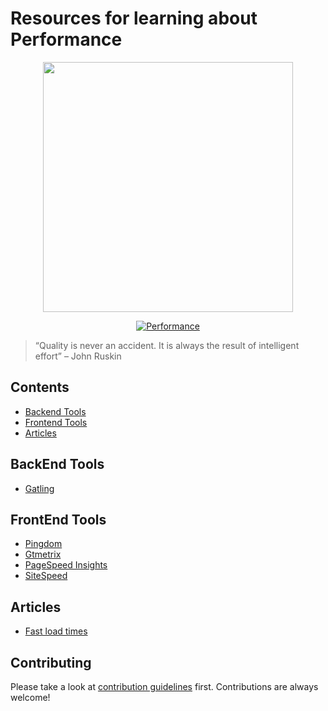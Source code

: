 # Resources for learning about Performance
  
<div align="center">
  <img src="https://github.com/yurynino/learning-performance-basics/blob/master/images/performance_animation.gif" width="400px" />

  [![Performance](https://img.shields.io/badge/learning-performance-brightgreen)](https://developers.google.com/web/fundamentals/performance/why-performance-matters)
</div>

  > “Quality is never an accident. It is always the result of intelligent effort” – John Ruskin

## Contents
- [Backend Tools](#backend-tools)
- [Frontend Tools](#frontend-tools)
- [Articles](#articles)


## BackEnd Tools
* [Gatling](https://gatling.io/)


## FrontEnd Tools
* [Pingdom](https://tools.pingdom.com/)
* [Gtmetrix](https://gtmetrix.com/)
* [PageSpeed Insights](https://developers.google.com/speed/pagespeed/insights/)
* [SiteSpeed](https://www.sitespeed.io/)


## Articles
* [Fast load times](https://web.dev/fast)


## Contributing
Please take a look at [contribution guidelines](CONTRIBUTING.md) first. Contributions are always welcome!

